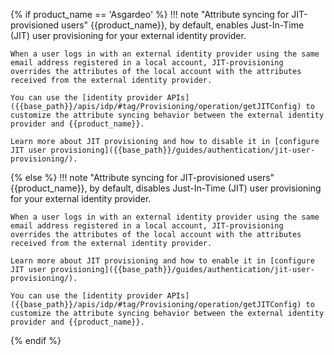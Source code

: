 {% if product_name == 'Asgardeo' %}
!!! note "Attribute syncing for JIT-provisioned users"
    {{product_name}}, by default, enables Just-In-Time (JIT) user provisioning for your external identity provider.

    When a user logs in with an external identity provider using the same email address registered in a local account, JIT-provisioning overrides the attributes of the local account with the attributes received from the external identity provider.

    You can use the [identity provider APIs]({{base_path}}/apis/idp/#tag/Provisioning/operation/getJITConfig) to customize the attribute syncing behavior between the external identity provider and {{product_name}}.

    Learn more about JIT provisioning and how to disable it in [configure JIT user provisioning]({{base_path}}/guides/authentication/jit-user-provisioning/).
{% else %}
!!! note "Attribute syncing for JIT-provisioned users"
    {{product_name}}, by default, disables Just-In-Time (JIT) user provisioning for your external identity provider.

    When a user logs in with an external identity provider using the same email address registered in a local account, JIT-provisioning overrides the attributes of the local account with the attributes received from the external identity provider.

    Learn more about JIT provisioning and how to enable it in [configure JIT user provisioning]({{base_path}}/guides/authentication/jit-user-provisioning/).

    You can use the [identity provider APIs]({{base_path}}/apis/idp/#tag/Provisioning/operation/getJITConfig) to customize the attribute syncing behavior between the external identity provider and {{product_name}}.
{% endif %}


